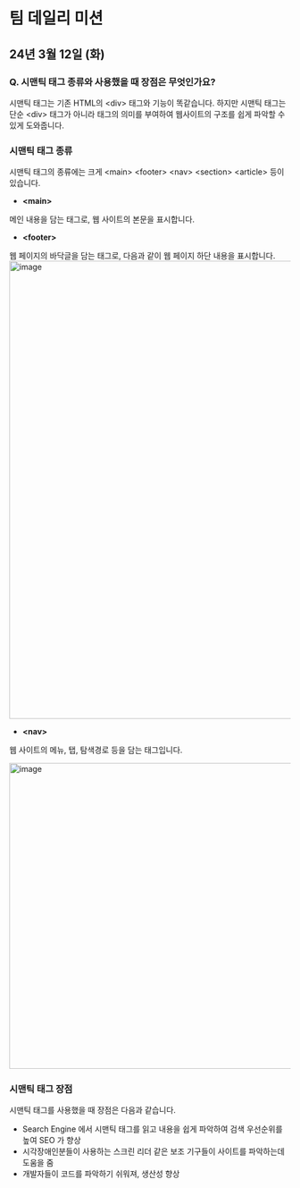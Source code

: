 # 팀 데일리 미션
## 24년 3월 12일 (화)

### Q. 시맨틱 태그 종류와 사용했을 때 장점은 무엇인가요?

시맨틱 태그는 기존 HTML의 \<div\> 태그와 기능이 똑같습니다.
하지만 시맨틱 태그는 단순 \<div\> 태그가 아니라 태그의 의미를 부여하여 웹사이트의 구조를 쉽게 파악할 수 있게 도와줍니다.

### 시맨틱 태그 종류

시맨틱 태그의 종류에는 크게 \<main\> \<footer\> \<nav\> \<section\> \<article\> 등이 있습니다.

- **\<main\>**

메인 내용을 담는 태그로, 웹 사이트의 본문을 표시합니다.


- **\<footer\>**

웹 페이지의 바닥글을 담는 태그로, 다음과 같이 웹 페이지 하단 내용을 표시합니다. 
<img width="819" alt="image" src="https://github.com/easyhyun00/team-daily-mission/assets/98106371/e8fd6249-bb86-4a49-a9a8-4e48f4482d4d">

- **\<nav\>**

웹 사이트의 메뉴, 탭, 탐색경로 등을 담는 태그입니다.

<img width="547" alt="image" src="https://github.com/easyhyun00/team-daily-mission/assets/98106371/43d5ed13-bc65-4e1e-ae82-9b076ca6d9ef">

### 시맨틱 태그 장점

시맨틱 태그를 사용했을 때 장점은 다음과 같습니다.

- Search Engine 에서 시맨틱 태그를 읽고 내용을 쉽게 파악하여 검색 우선순위를 높여 SEO 가 향상
- 시각장애인분들이 사용하는 스크린 리더 같은 보조 기구들이 사이트를 파악하는데 도움을 줌
- 개발자들이 코드를 파악하기 쉬워져, 생산성 향상
